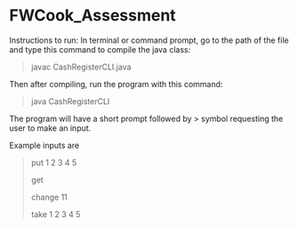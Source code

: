 # FWCook_Assessment

Instructions to run:
In terminal or command prompt, go to the path of the file and type this
command to compile the java class:
>javac CashRegisterCLI.java

Then after compiling, run the program with this command:
>java CashRegisterCLI

The program will have a short prompt followed by > symbol requesting the user to make
an input.

Example inputs are 
> put 1 2 3 4 5 
> 
> get 
> 
> change 11
> 
> take 1 2 3 4 5